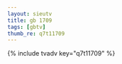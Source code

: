 ```yaml
--- 
layout: sieutv
title: gb 1709
tags: [gbtv]
thumb_re: q7t11709
---
```

{% include tvadv key="q7t11709" %} 
